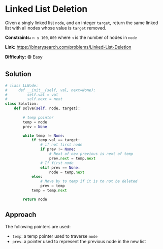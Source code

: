 # Linked List Deletion

Given a singly linked list `node`, and an integer `target`, return the same linked list with all nodes whose value is `target` removed.

**Constraints:** `n ≤ 100,000` where `n` is the number of nodes in `node`

**Link:** https://binarysearch.com/problems/Linked-List-Deletion

**Difficulty:** :green_circle: Easy

## Solution

```python
# class LLNode:
#     def __init__(self, val, next=None):
#         self.val = val
#         self.next = next
class Solution:
    def solve(self, node, target):
        
        # temp pointer
        temp = node
        prev = None

        while temp != None:
            if temp.val == target:
                # if not first node
                if prev != None:
                    # Next of new previous is next of temp
                    prev.next = temp.next
                # If first node
                elif prev == None:
                    node = temp.next
            else:
                # Move by to temp if it is to not be deleted
                prev = temp
            temp = temp.next

        return node
```

## Approach

The following pointers are used:

- `temp`: a temp pointer used to traverse `node`
- `prev`: a pointer used to represent the previous node in the new list


